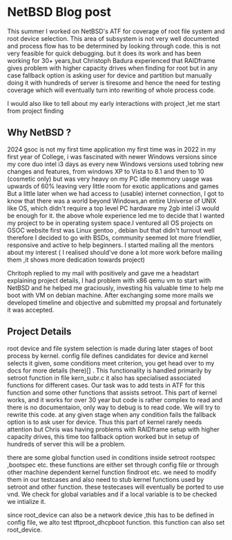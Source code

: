 # NetBSD Blog post
This summer I worked on NetBSD's ATF for coverage of root file system and root device selection. This area of subsystem is not very well documented and process flow has to be determined by looking through code. this is not very feasible for quick debugging.
but it does its work and has been working for 30+ years,but Christoph Badura experienced that RAIDframe gives problem with higher capacity drives when finding for root but in any case fallback option is asking user for device and partition but manually doing it with hundreds of server is tiresome and hence the need for testing coverage which will eventually turn into rewriting of whole process code. 

I would also like to tell about my early interactions with project ,let me start from project finding 

## Why NetBSD ?
2024 gsoc is not my first time application my first time was in 2022 in my first year of College, i was fascinated with newer Windows versions
since my core duo intel i3 days as every new Windows versions used tobring new changes and features, from windows XP to Vista to 8.1 and then to 10 (cosmetic only) but was very heavy on 
my PC idle memmory uasge was upwards of 60% leaving very little room for exotic applications and games But a little later when we had access to (usable) internet connection, I got to know that there was a world beyond Windows,an entire Universe of UNIX like OS, which didn't require a top level PC hardware my 2gb intel i3 would be enough for it. the above whole experience led me to decide that I wanted my project to be in operating system space.I ventured all OS projects on GSOC website first was Linux gentoo , debian but that didn't turnout well therefore I decided to go with BSDs, community seemed lot more friendlier, responsive and active to help beginners. I started mailing all the mentors about my interest ( I realised should've done a lot more work before mailing them ,it shows more dedication towards project)

Chritoph replied to my mail with positively and gave me a headstart explaining project details, I had problem with x86 qemu vm to start with NetBSD and he helped me graciously, investing his valuable time to help me boot with VM on debian machine. After exchanging some more mails we developed timeline and objective and submitted my propsal and fortunately it was accepted.

## Project Details 
root device and file system selection is made during later stages of boot process by kernel. config file defines candidates for device and kernel selects it given, some conditions meet
criterion, you get head over to my docs for more details (here)[] . This functionality is handled primarily by setroot function in file kern_subr.c it also has specialised associated 
functions for different cases. Our task was to add tests in ATF for this function and some other functions that assists setroot. This part of kernel works, and it works for over 30 year
but code is rather complex to read and there is no documentaion, only way to debug is to read code. We will try to rewrite this code. 
at any given stage when any condition fails the fallback option is to ask user for device. Thus this part of kernel rarely needs attention but Chris was having problems with RAIDframe 
setup with higher capacity drives, this time too fallback option worked but in setup of hundreds of server this will be a problem. 

there are some global function used in conditions inside setroot rootspec ,bootspec etc. these functions are either set through config file or through other machine dependent kernel 
function findroot etc. we need to modify them in our testcases and also need to stub kernel functions used by setroot and other function. these testecases will eventually be ported to 
use vnd. We check for global variables and if a local variable is to be checked we intialize it. 

since root_device can also be a network device ,this has to be defined in config file, we alto test tftproot_dhcpboot function. this function can also set root_device.  

